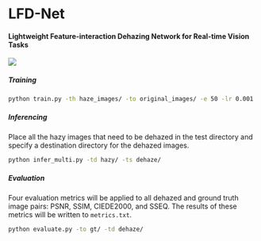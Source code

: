 # LFD-Net

#### Lightweight Feature-interaction Dehazing Network for Real-time Vision Tasks

![](framework.png)

##### Training

```bash
python train.py -th haze_images/ -to original_images/ -e 50 -lr 0.001
```

##### Inferencing

Place all the hazy images that need to be dehazed in the test directory and specify a destination directory for the dehazed images.

```bash
python infer_multi.py -td hazy/ -ts dehaze/ 
```

##### Evaluation

Four evaluation metrics will be applied to all dehazed and ground truth image pairs: PSNR, SSIM, CIEDE2000, and SSEQ. The results of these metrics will be written to `metrics.txt`.

```bash
python evaluate.py -to gt/ -td dehaze/
```
